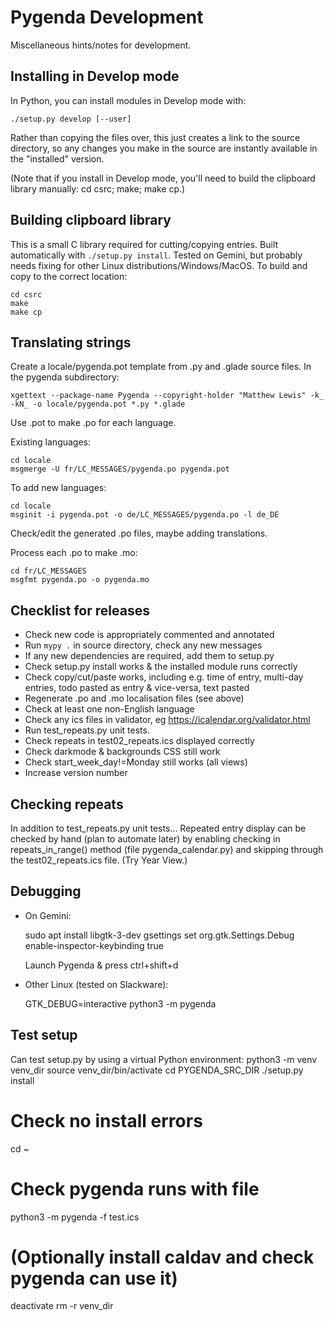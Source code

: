 Pygenda Development
===================
Miscellaneous hints/notes for development.

Installing in Develop mode
--------------------------
In Python, you can install modules in Develop mode with:

    ./setup.py develop [--user]

Rather than copying the files over, this just creates a link to the
source directory, so any changes you make in the source are instantly
available in the "installed" version.

(Note that if you install in Develop mode, you'll need to build the
clipboard library manually: cd csrc; make; make cp.)

Building clipboard library
--------------------------
This is a small C library required for cutting/copying entries. Built
automatically with `./setup.py install`. Tested on Gemini, but probably
needs fixing for other Linux distributions/Windows/MacOS. To build and
copy to the correct location:

    cd csrc
    make
    make cp

Translating strings
-------------------
Create a locale/pygenda.pot template from .py and .glade source
files. In the pygenda subdirectory:

    xgettext --package-name Pygenda --copyright-holder "Matthew Lewis" -k_ -kN_ -o locale/pygenda.pot *.py *.glade

Use .pot to make .po for each language.

Existing languages:

    cd locale
    msgmerge -U fr/LC_MESSAGES/pygenda.po pygenda.pot

To add new languages:

    cd locale
    msginit -i pygenda.pot -o de/LC_MESSAGES/pygenda.po -l de_DE

Check/edit the generated .po files, maybe adding translations.

Process each .po to make .mo:

    cd fr/LC_MESSAGES
    msgfmt pygenda.po -o pygenda.mo

Checklist for releases
----------------------
* Check new code is appropriately commented and annotated
* Run `mypy .` in source directory, check any new messages
* If any new dependencies are required, add them to setup.py
* Check setup.py install works & the installed module runs correctly
* Check copy/cut/paste works, including e.g. time of entry, multi-day entries,
  todo pasted as entry & vice-versa, text pasted
* Regenerate .po and .mo localisation files (see above)
* Check at least one non-English language
* Check any ics files in validator, eg https://icalendar.org/validator.html
* Run test_repeats.py unit tests.
* Check repeats in test02_repeats.ics displayed correctly
* Check darkmode & backgrounds CSS still work
* Check start_week_day!=Monday still works (all views)
* Increase version number

Checking repeats
----------------
In addition to test_repeats.py unit tests...
Repeated entry display can be checked by hand (plan to automate later) by
enabling checking in repeats_in_range() method (file pygenda_calendar.py)
and skipping through the test02_repeats.ics file. (Try Year View.)

Debugging
---------
* On Gemini:

    sudo apt install libgtk-3-dev
    gsettings set org.gtk.Settings.Debug enable-inspector-keybinding true

  Launch Pygenda & press ctrl+shift+d

* Other Linux (tested on Slackware):

    GTK_DEBUG=interactive python3 -m pygenda

Test setup
----------
Can test setup.py by using a virtual Python environment:
  python3 -m venv venv_dir
  source venv_dir/bin/activate
  cd PYGENDA_SRC_DIR
  ./setup.py install
  # Check no install errors
  cd ~
  # Check pygenda runs with file
  python3 -m pygenda -f test.ics
  # (Optionally install caldav and check pygenda can use it)
  deactivate
  rm -r venv_dir
